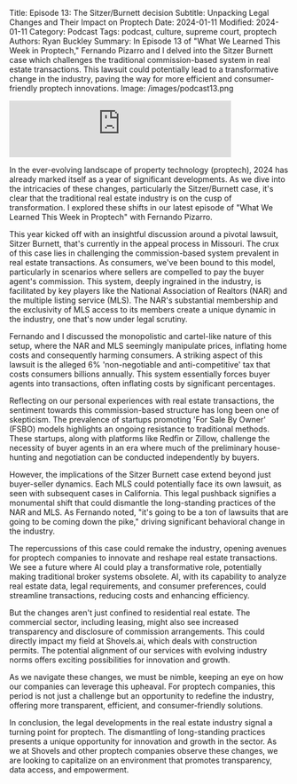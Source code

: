 Title: Episode 13: The Sitzer/Burnett decision
Subtitle: Unpacking Legal Changes and Their Impact on Proptech
Date: 2024-01-11
Modified: 2024-01-11
Category: Podcast
Tags: podcast, culture, supreme court, proptech
Authors: Ryan Buckley
Summary: In Episode 13 of "What We Learned This Week in Proptech," Fernando Pizarro and I delved into the Sitzer Burnett case which challenges the traditional commission-based system in real estate transactions. This lawsuit could potentially lead to a transformative change in the industry, paving the way for more efficient and consumer-friendly proptech innovations.
Image: /images/podcast13.png


<iframe src="https://podcasters.spotify.com/pod/show/thisweekinproptech/embed/episodes/The-SitzerBurnett-Decision-e2elt8f/a-aas6e4k" height="102px" width="400px" frameborder="0" scrolling="no"></iframe>

In the ever-evolving landscape of property technology (proptech), 2024 has already marked itself as a year of significant developments. As we dive into the intricacies of these changes, particularly the Sitzer/Burnett case, it's clear that the traditional real estate industry is on the cusp of transformation. I explored these shifts in our latest episode of "What We Learned This Week in Proptech" with Fernando Pizarro.

This year kicked off with an insightful discussion around a pivotal lawsuit, Sitzer Burnett, that's currently in the appeal process in Missouri. The crux of this case lies in challenging the commission-based system prevalent in real estate transactions. As consumers, we've been bound to this model, particularly in scenarios where sellers are compelled to pay the buyer agent's commission. This system, deeply ingrained in the industry, is facilitated by key players like the National Association of Realtors (NAR) and the multiple listing service (MLS). The NAR's substantial membership and the exclusivity of MLS access to its members create a unique dynamic in the industry, one that's now under legal scrutiny.

Fernando and I discussed the monopolistic and cartel-like nature of this setup, where the NAR and MLS seemingly manipulate prices, inflating home costs and consequently harming consumers. A striking aspect of this lawsuit is the alleged 6% 'non-negotiable and anti-competitive' tax that costs consumers billions annually. This system essentially forces buyer agents into transactions, often inflating costs by significant percentages.

Reflecting on our personal experiences with real estate transactions, the sentiment towards this commission-based structure has long been one of skepticism. The prevalence of startups promoting 'For Sale By Owner' (FSBO) models highlights an ongoing resistance to traditional methods. These startups, along with platforms like Redfin or Zillow, challenge the necessity of buyer agents in an era where much of the preliminary house-hunting and negotiation can be conducted independently by buyers.

However, the implications of the Sitzer Burnett case extend beyond just buyer-seller dynamics. Each MLS could potentially face its own lawsuit, as seen with subsequent cases in California. This legal pushback signifies a monumental shift that could dismantle the long-standing practices of the NAR and MLS. As Fernando noted, "it's going to be a ton of lawsuits that are going to be coming down the pike," driving significant behavioral change in the industry.

The repercussions of this case could remake the industry, opening avenues for proptech companies to innovate and reshape real estate transactions. We see a future where AI could play a transformative role, potentially making traditional broker systems obsolete. AI, with its capability to analyze real estate data, legal requirements, and consumer preferences, could streamline transactions, reducing costs and enhancing efficiency.

But the changes aren't just confined to residential real estate. The commercial sector, including leasing, might also see increased transparency and disclosure of commission arrangements. This could directly impact my field at Shovels.ai, which deals with construction permits. The potential alignment of our services with evolving industry norms offers exciting possibilities for innovation and growth.

As we navigate these changes, we must be nimble, keeping an eye on how our companies can leverage this upheaval. For proptech companies, this period is not just a challenge but an opportunity to redefine the industry, offering more transparent, efficient, and consumer-friendly solutions.

In conclusion, the legal developments in the real estate industry signal a turning point for proptech. The dismantling of long-standing practices presents a unique opportunity for innovation and growth in the sector. As we at Shovels and other proptech companies observe these changes, we are looking to capitalize on an environment that promotes transparency, data access, and empowerment.